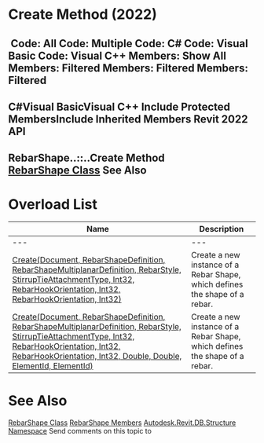 # Create Method (2022)

﻿
 Code: All Code: Multiple Code: C# Code: Visual Basic Code: Visual C++  Members: Show All Members: Filtered Members: Filtered Members: Filtered   
---  
C#Visual BasicVisual C++
Include Protected MembersInclude Inherited Members
Revit 2022 API  
---  
RebarShape..::..Create Method   
[RebarShape Class](0a370e32-eaba-785e-7e1f-9330929525fc.md "RebarShape Class") See Also  
---  
# Overload List
| Name | Description |
| --- | --- |
| --- | --- | --- |
| [Create(Document, RebarShapeDefinition, RebarShapeMultiplanarDefinition, RebarStyle, StirrupTieAttachmentType, Int32, RebarHookOrientation, Int32, RebarHookOrientation, Int32)](2dd89e4d-0953-8cf2-9441-10d07e6155fa.md "Create Method \(Document, RebarShapeDefinition, RebarShapeMultiplanarDefinition, RebarStyle, StirrupTieAttachmentType, Int32, RebarHookOrientation, Int32, RebarHookOrientation, Int32\)") | Create a new instance of a Rebar Shape, which defines the shape of a rebar. |
| [Create(Document, RebarShapeDefinition, RebarShapeMultiplanarDefinition, RebarStyle, StirrupTieAttachmentType, Int32, RebarHookOrientation, Int32, RebarHookOrientation, Int32, Double, Double, ElementId, ElementId)](4ec14822-777d-be9a-580c-fd90a4ce28c2.md "Create Method \(Document, RebarShapeDefinition, RebarShapeMultiplanarDefinition, RebarStyle, StirrupTieAttachmentType, Int32, RebarHookOrientation, Int32, RebarHookOrientation, Int32, Double, Double, ElementId, ElementId\)") | Create a new instance of a Rebar Shape, which defines the shape of a rebar. |

# See Also
[RebarShape Class](0a370e32-eaba-785e-7e1f-9330929525fc.md "RebarShape Class")
[RebarShape Members](f4ae417f-20df-e18e-79bd-6f31f835aa91.md "RebarShape Members")
[Autodesk.Revit.DB.Structure Namespace](d586b341-f687-9d90-e96d-255806b7d4fc.md "Autodesk.Revit.DB.Structure Namespace")
Send comments on this topic to 